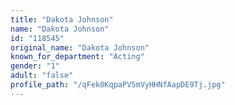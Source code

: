 ```yaml
---
title: "Dakota Johnson"
name: "Dakota Johnson"
id: "118545"
original_name: "Dakota Johnson"
known_for_department: "Acting"
gender: "1"
adult: "false"
profile_path: "/qFek0KqpaPV5mVyHHNfAapDE9Tj.jpg"
---
```

